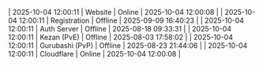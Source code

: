 | 2025-10-04 12:00:11 | Website | Online | 2025-10-04 12:00:08 |
| 2025-10-04 12:00:11 | Registration | Offline | 2025-09-09 16:40:23 |
| 2025-10-04 12:00:11 | Auth Server | Offline | 2025-08-18 09:33:31 |
| 2025-10-04 12:00:11 | Kezan (PvE) | Offline | 2025-08-03 17:58:02 |
| 2025-10-04 12:00:11 | Gurubashi (PvP) | Offline | 2025-08-23 21:44:06 |
| 2025-10-04 12:00:11 | Cloudflare | Online | 2025-10-04 12:00:08 |
